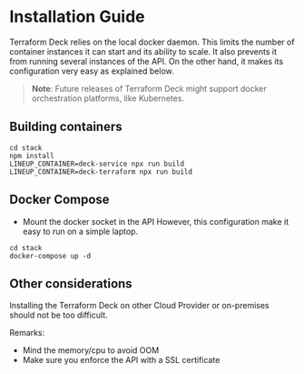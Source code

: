 # Installation Guide

Terraform Deck relies on the local docker daemon. This limits the number of
container instances it can start and its ability to scale. It also prevents it
from running several instances of the API. On the other hand, it makes its 
configuration very easy as explained below.

> **Note**: Future releases of Terraform Deck might support docker
  orchestration platforms, like Kubernetes.  

## Building containers

```shell
cd stack
npm install
LINEUP_CONTAINER=deck-service npx run build
LINEUP_CONTAINER=deck-terraform npx run build
```

## Docker Compose

- Mount the docker socket in the API 
However, this configuration make it easy to run on
a simple laptop.


```shell
cd stack
docker-compose up -d
```

## Other considerations

Installing the Terraform Deck on other Cloud Provider or on-premises should
not be too difficult. 

Remarks:
- Mind the memory/cpu to avoid OOM
- Make sure you enforce the API with a SSL certificate